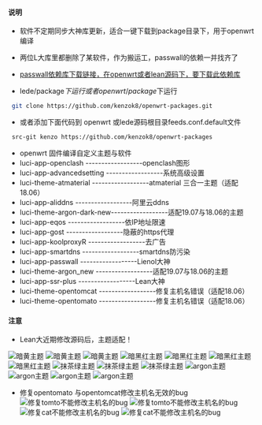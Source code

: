 ﻿#### 说明

* 软件不定期同步大神库更新，适合一键下载到package目录下，用于openwrt编译

* 两位L大库里都删除了某软件，作为搬运工，passwall的依赖一并找齐了

- [passwall依赖库下载链接，在openwrt或者lean源码下，要下载此依赖库](https://github.com/kenzok8/small.git)
 

* lede/package$下运行 或者openwrt/package$下运行

```bash
 git clone https://github.com/kenzok8/openwrt-packages.git
```
 * 或者添加下面代码到 openwrt 或lede源码根目录feeds.conf.default文件
```bash
 src-git kenzo https://github.com/kenzok8/openwrt-packages
```

- openwrt 固件编译自定义主题与软件
- luci-app-openclash       ------------------openclash图形         
- luci-app-advancedsetting ------------------系统高级设置
- luci-theme-atmaterial    ------------------atmaterial 三合一主题（适配18.06）     
- luci-app-aliddns         ------------------阿里云ddns
- luci-theme-argon-dark-new------------------适配19.07与18.06的主题
- luci-app-eqos            ------------------依IP地址限速
- luci-app-gost            ------------------隐蔽的https代理
- luci-app-koolproxyR      ------------------去广告 
- luci-app-smartdns        ------------------smartdns防污染
- luci-app-passwall        ------------------Lienol大神 
- luci-theme-argon_new     ------------------适配19.07与18.06的主题
- luci-app-ssr-plus        ------------------Lean大神 
- luci-theme-opentomcat    ------------------修复主机名错误（适配18.06）  
- luci-theme-opentomato    ------------------修复主机名错误（适配18.06）
#### 注意

* Lean大近期修改源码后，主题适配！



![暗黄主题](https://raw.githubusercontent.com/kenzok8/openwrt-packages/master/screenshot/sshot-9.jpg)
![暗黄主题](https://raw.githubusercontent.com/kenzok8/openwrt-packages/master/screenshot/sshot-10.jpg)
![暗黄主题](https://raw.githubusercontent.com/kenzok8/openwrt-packages/master/screenshot/sshot-11.jpg)
![暗黑红主题](https://raw.githubusercontent.com/kenzok8/openwrt-packages/master/screenshot/sshot-5.jpg)
![暗黑红主题](https://raw.githubusercontent.com/kenzok8/openwrt-packages/master/screenshot/sshot-6.jpg)
![暗黑红主题](https://raw.githubusercontent.com/kenzok8/openwrt-packages/master/screenshot/sshot-7.jpg)
![暗黑红主题](https://raw.githubusercontent.com/kenzok8/openwrt-packages/master/screenshot/sshot-8.jpg)
![抹茶绿主题](https://raw.githubusercontent.com/kenzok8/openwrt-packages/master/screenshot/sshot-12.jpg)
![抹茶绿主题](https://raw.githubusercontent.com/kenzok8/openwrt-packages/master/screenshot/sshot-13.jpg)
![抹茶绿主题](https://raw.githubusercontent.com/kenzok8/openwrt-packages/master/screenshot/sshot-14.jpg)
![argon主题](https://raw.githubusercontent.com/kenzok8/openwrt-packages/master/screenshot/sshot-1.jpg)
![argon主题](https://raw.githubusercontent.com/kenzok8/openwrt-packages/master/screenshot/sshot-2.jpg)
![argon主题](https://raw.githubusercontent.com/kenzok8/openwrt-packages/master/screenshot/sshot-3.jpg)
![argon主题](https://raw.githubusercontent.com/kenzok8/openwrt-packages/master/screenshot/sshot-4.jpg)
* 修复opentomato 与opentomcat修改主机名无效的bug
![修复tomto不能修改主机名的bug](https://raw.githubusercontent.com/kenzok8/openwrt-packages/master/screenshot/%E5%B0%8F%E7%8C%AA%E5%AE%B6-719.png)
![修复tomto不能修改主机名的bug](https://raw.githubusercontent.com/kenzok8/openwrt-packages/master/screenshot/%E5%B0%8F%E7%8C%AA%E5%AE%B6-722.png)
![修复cat不能修改主机名的bug](https://raw.githubusercontent.com/kenzok8/openwrt-packages/master/screenshot/%E5%B0%8F%E7%8C%AA%E5%AE%B6-720.png)
![修复cat不能修改主机名的bug](https://raw.githubusercontent.com/kenzok8/openwrt-packages/master/screenshot/%E5%B0%8F%E7%8C%AA%E5%AE%B6-721.png)


